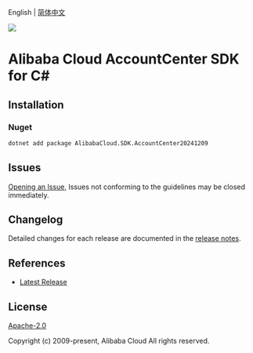 English | [简体中文](README-CN.md)

![](https://aliyunsdk-pages.alicdn.com/icons/AlibabaCloud.svg)

# Alibaba Cloud AccountCenter SDK for C#

## Installation

### Nuget

```bash
dotnet add package AlibabaCloud.SDK.AccountCenter20241209
```

## Issues

[Opening an Issue](https://github.com/aliyun/alibabacloud-csharp-sdk/issues/new), Issues not conforming to the guidelines may be closed immediately.

## Changelog

Detailed changes for each release are documented in the [release notes](./ChangeLog.md).

## References

* [Latest Release](https://github.com/aliyun/alibabacloud-csharp-sdk/)

## License

[Apache-2.0](http://www.apache.org/licenses/LICENSE-2.0)

Copyright (c) 2009-present, Alibaba Cloud All rights reserved.
